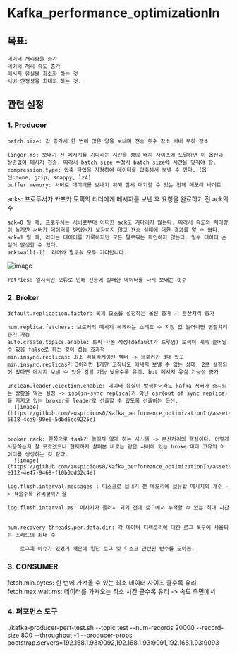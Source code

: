 # Kafka_performance_optimizationIn

## 목표:
```
데이터 처리량을 증가
데이터 처리 속도 증가 
메시지 유실을 최소화 하는 것
서버 안정성을 최대화 하는 것.
```
## 관련 설정

### 1.	Producer 
```
batch.size: 값 증가시 한 번에 많은 양을 보내며 전송 횟수 감소 서버 부하 감소

linger.ms: 보내기 전 메시지를 기다리는 시간을 정의 배치 사이즈에 도달하면 이 옵션과 상관없이 메시지 전송. 따라서 batch size 수정시 batch size에 시간을 맞춰야 함.
compression.type: 압축 타입을 지정하여 데이터를 압축해서 보낼 수 있다. (옵션:none, gzip, snappy, lz4)
buffer.memory: 서버로 데이터를 보내기 위해 잠시 대기할 수 있는 전체 메모리 바이트
```
acks: 프로두서가 카프카 토픽의 리더에게 메시지를 보낸 후 요청을 완료하기 전 ack의 수
```
ack=0 일 때, 프로두서는 서버로부터 어떠한 ack도 기다리지 않는다. 따라서 속도와 처리량이 높지만 서버가 데이터를 받았는지 보장하지 않고 전송 실패에 대한 결과를 알 수 없다. 
ack=1 일 때, 리더는 데이터를 기록하지만 모든 팔로워는 확인하지 않는다. 일부 데이터 손실이 발생할 수 있다.
acks=all(-1): 리더와 팔로워 모두 기다립니다.
```
 ![image](https://github.com/auspicious0/Kafka_performance_optimizationIn/assets/108572025/d65ff59f-2747-4272-aab4-36b39e085064)


```
retries: 일시적인 오류로 인해 전송에 실패한 데이터를 다시 보내는 횟수
```
### 2.	Broker
```
default.replication.factor: 복제 요소를 설정하는 옵션 증가 시 분산처리 증가

num.replica.fetchers: 브로커의 메시지 복제하는 스레드 수 지정 값 늘어나면 병렬처리 증가 가능
auto.create.topics.enable: 토픽 자동 작성(default가 트루임) 토픽이 계속 늘어날 수 있음 false로 하는 것이 성능 효과적
min.insync.replicas: 최소 리플리케이션 펙터 -> 브로커가 3대 있고 min.insync.replicas가 3이라면 1개만 고장나도 메세지 보낼 수 없는 상태, 2로 설정되어 있다면 메시지 보낼 수 있음 감당 가능 낮을수록 유리. but 메시지 유실 가능성 증가

unclean.leader.election.enable: 데이터 유실이 발생하더라도 kafka 서버가 중지되는 상황을 막는 설정 -> isp(in-sync replica)가 아닌 osr(out of sync replica)를 가지고 있는 broker를 leader로 선출할 수 있도록 선출하는 옵션.
  ![image](https://github.com/auspicious0/Kafka_performance_optimizationIn/assets/108572025/79fe1f1e-6618-4ca9-90e6-5dbd6ec9225e)


broker.rack: 한쪽으로 task가 쏠리지 않게 하는 시스템 -> 분산처리의 핵심이다. 어떻게 사용하는지 잘 모르겠으나 현재까지 살펴본 바로는 같은 서버에 있는 broker마다 고유의 아이디를 생성하는 것 같다.
  ![image](https://github.com/auspicious0/Kafka_performance_optimizationIn/assets/108572025/b324d26f-e112-4e47-9468-f10b0dd32c4e)

log.flush.interval.messages : 디스크로 보내기 전 메모리에 보유할 메시지의 개수 -> 적을수록 유리할까? 잘

log.flush.interval.ms: 메시지가 플러시 되기 전에 로그에서 누적할 수 있는 최대 시간


num.recovery.threads.per.data.dir: 각 데이터 디렉토리에 대한 로그 복구에 사용되는 스레드의 최대 수
```

		로그에 이슈가 있었기 때문에 일단 로그 및 디스크 관련된 변수를 모아봄.

### 3.	CONSUMER
fetch.min.bytes: 한 번에 가져올 수 있는 최소 데이터 사이즈 클수록 유리. 
fetch.max.wait.ms: 데이터를 가져오는 최소 시간 클수록 유리 -> 속도 측면에서

### 4. 퍼포먼스 도구 
./kafka-producer-perf-test.sh --topic test --num-records 20000 --record-size 800 --throughput -1 --producer-props bootstrap.servers=192.168.1.93:9092,192.168.1.93:9091,192.168.1.93:9093

